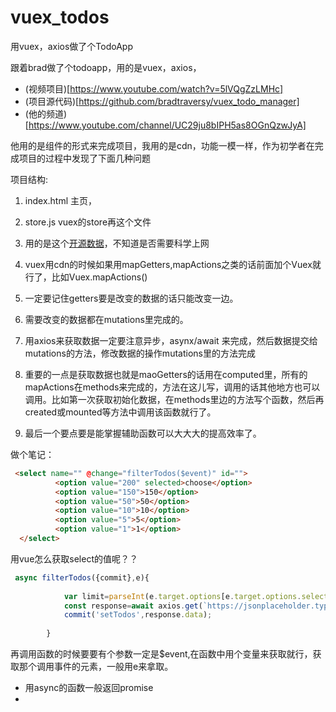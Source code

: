# vuex_todos
用vuex，axios做了个TodoApp

跟着brad做了个todoapp，用的是vuex，axios，

* (视频项目)[https://www.youtube.com/watch?v=5lVQgZzLMHc]
* (项目源代码)[https://github.com/bradtraversy/vuex_todo_manager]
* (他的频道)[https://www.youtube.com/channel/UC29ju8bIPH5as8OGnQzwJyA]

他用的是组件的形式来完成项目，我用的是cdn，功能一模一样，作为初学者在完成项目的过程中发现了下面几种问题

项目结构:
  1. index.html  主页，
  2. store.js vuex的store再这个文件
  3. 用的是这个[开源数据](https://jsonplaceholder.typicode.com/todos)，不知道是否需要科学上网

1. vuex用cdn的时候如果用mapGetters,mapActions之类的话前面加个Vuex就行了，比如Vuex.mapActions()
2. 一定要记住getters要是改变的数据的话只能改变一边。
3. 需要改变的数据都在mutations里完成的。
4. 用axios来获取数据一定要注意异步，asynx/await 来完成，然后数据提交给mutations的方法，修改数据的操作mutations里的方法完成
5. 重要的一点是获取数据也就是maoGetters的话用在computed里，所有的mapActions在methods来完成的，方法在这儿写，调用的话其他地方也可以调用。比如第一次获取初始化数据，在methods里边的方法写个函数，然后再created或mounted等方法中调用该函数就行了。
6. 最后一个要点要是能掌握辅助函数可以大大大的提高效率了。

做个笔记：

```html
 <select name="" @change="filterTodos($event)" id="">
          <option value="200" selected>choose</option>
          <option value="150">150</option>
          <option value="50">50</option>
          <option value="10">10</option>
          <option value="5">5</option>
          <option value="1">1</option>
  </select>
```

用vue怎么获取select的值呢？？

```javascript
 async filterTodos({commit},e){
          
            var limit=parseInt(e.target.options[e.target.options.selectedIndex].innerText)
            const response=await axios.get(`https://jsonplaceholder.typicode.com/todos?_limit=${limit}`);
            commit('setTodos',response.data);
            
        }
```
再调用函数的时候要要有个参数一定是$event,在函数中用个变量来获取就行，获取那个调用事件的元素，一般用e来拿取。

* 用async的函数一般返回promise
* 








